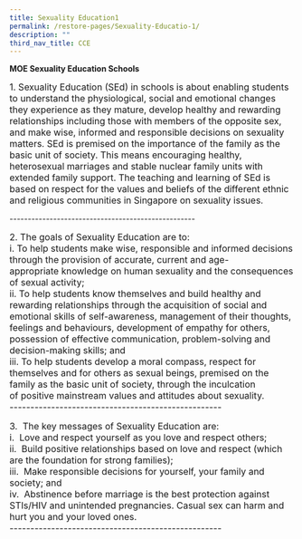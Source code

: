 ```yaml
---
title: Sexuality Education1
permalink: /restore-pages/Sexuality-Educatio-1/
description: ""
third_nav_title: CCE
---
```

**MOE Sexuality Education Schools**


<p><font size="3">1. Sexuality Education (SEd) in schools is about enabling students to understand the physiological, social and emotional changes they experience as they mature, develop healthy and rewarding relationships including those with members of the opposite sex, and make wise, informed and responsible decisions on sexuality matters. SEd is premised on the importance of the family as the basic unit of society. This means encouraging healthy, heterosexual marriages and stable nuclear family units with extended family support. The teaching and learning of SEd is based on respect for the values and beliefs of the different ethnic and religious communities in Singapore on sexuality issues.</font></p>---------------------------------------------------
<p><font size="3">2. The goals of Sexuality Education are to:<br />
	i.  To help students make wise, responsible and informed decisions through the provision of accurate, current and age-appropriate knowledge on human sexuality and the consequences of sexual activity;<br />
	ii.  To help students know themselves and build healthy and rewarding relationships through the acquisition of social and emotional skills of self-awareness, management of their thoughts, feelings and behaviours, development of empathy for others, possession of effective communication, problem-solving and decision-making skills; and<br />
	iii.  To help students develop a moral compass, respect for themselves and for others as sexual beings, premised on the family as the basic unit of society, through the inculcation of positive mainstream values and attitudes about sexuality.<br />
	---------------------------------------------------
<p><font size="3">3.  The key messages of Sexuality Education are:<br />
	i.  Love and respect yourself as you love and respect others;<br />
	ii.  Build positive relationships based on love and respect (which are the foundation for strong families);<br />
	iii.  Make responsible decisions for yourself, your family and society; and <br />
	iv.  Abstinence before marriage is the best protection against STIs/HIV and unintended pregnancies. Casual sex can harm and hurt you and your loved ones.<br />
	---------------------------------------------------
	